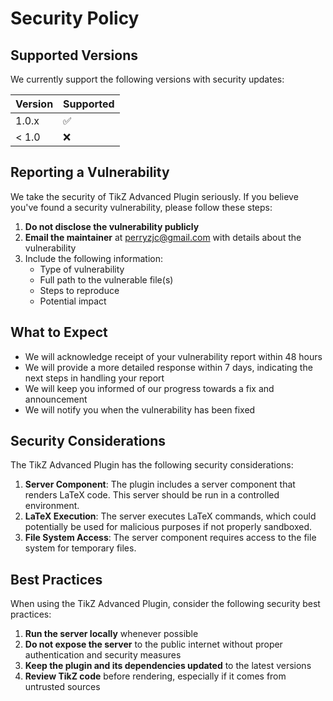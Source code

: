 # Security Policy

## Supported Versions

We currently support the following versions with security updates:

| Version | Supported          |
| ------- | ------------------ |
| 1.0.x   | :white_check_mark: |
| < 1.0   | :x:                |

## Reporting a Vulnerability

We take the security of TikZ Advanced Plugin seriously. If you believe you've found a security vulnerability, please follow these steps:

1. **Do not disclose the vulnerability publicly**
2. **Email the maintainer** at [perryzjc@gmail.com](mailto:perryzjc@gmail.com) with details about the vulnerability
3. Include the following information:
   - Type of vulnerability
   - Full path to the vulnerable file(s)
   - Steps to reproduce
   - Potential impact

## What to Expect

- We will acknowledge receipt of your vulnerability report within 48 hours
- We will provide a more detailed response within 7 days, indicating the next steps in handling your report
- We will keep you informed of our progress towards a fix and announcement
- We will notify you when the vulnerability has been fixed

## Security Considerations

The TikZ Advanced Plugin has the following security considerations:

1. **Server Component**: The plugin includes a server component that renders LaTeX code. This server should be run in a controlled environment.
2. **LaTeX Execution**: The server executes LaTeX commands, which could potentially be used for malicious purposes if not properly sandboxed.
3. **File System Access**: The server component requires access to the file system for temporary files.

## Best Practices

When using the TikZ Advanced Plugin, consider the following security best practices:

1. **Run the server locally** whenever possible
2. **Do not expose the server** to the public internet without proper authentication and security measures
3. **Keep the plugin and its dependencies updated** to the latest versions
4. **Review TikZ code** before rendering, especially if it comes from untrusted sources
